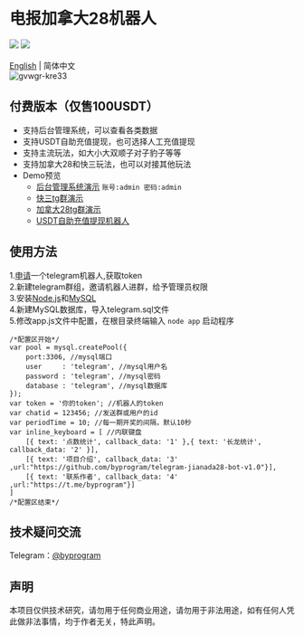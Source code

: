 # 电报加拿大28机器人
[![](https://img.shields.io/badge/Author-byprogram-orange.svg)](https://github.com/byprogram)
[![](https://img.shields.io/badge/version-1.0-brightgreen.svg)]([https://github.com/byprogram/telegram-jianada28-bot-v1.0])<br>
<br>
[English](https://github.com/byprogram/telegram-jianada28-bot-v1.0/blob/main/README_en.md) | 简体中文<br>
![gvwgr-kre33](https://user-images.githubusercontent.com/92509765/205933725-217c499c-779b-44e3-824d-e92fca217ab5.gif)
## 付费版本（仅售100USDT）
- 支持后台管理系统，可以查看各类数据<br>
- 支持USDT自助充值提现，也可选择人工充值提现
- 支持主流玩法，如大小大双顺子对子豹子等等
- 支持加拿大28和快三玩法，也可以对接其他玩法
- Demo预览
    - [后台管理系统演示](http://3.0.96.211/) `账号:admin 密码:admin`<br>
    - [快三tg群演示](https://t.me/+m8Ezr3RdrS9hNGI1)
    - [加拿大28tg群演示](https://t.me/+4Fi3FaxqMLo0Yzg1)
    - [USDT自助充值提现机器人](https://t.me/czby_bot)
## 使用方法
1.[申请](https://t.me/BotFather)一个telegram机器人,获取token<br>
2.新建telegram群组，邀请机器人进群，给予管理员权限<br>
3.安装[Node.js](https://nodejs.org/en/)和[MySQL](https://www.mysql.com/)<br>
4.新建MySQL数据库，导入telegram.sql文件<br>
5.修改app.js文件中配置，在根目录终端输入 `node app` 启动程序<br>
```javascrit
/*配置区开始*/
var pool = mysql.createPool({
    port:3306, //mysql端口
    user     : 'telegram', //mysql用户名
    password : 'telegram', //mysql密码
    database : 'telegram', //mysql数据库
});
var token = '你的token'; //机器人的token
var chatid = 123456; //发送群或用户的id
var periodTime = 10; //每一期开奖的间隔，默认10秒
var inline_keyboard = [ //内联键盘
    [{ text: '点数统计', callback_data: '1' },{ text: '长龙统计', callback_data: '2' }], 
    [{ text: '项目介绍', callback_data: '3' ,url:"https://github.com/byprogram/telegram-jianada28-bot-v1.0"}],
    [{ text: '联系作者', callback_data: '4' ,url:"https://t.me/byprogram"}]
]
/*配置区结束*/
```
## 技术疑问交流
Telegram：[@byprogram](https://t.me/byprogram)
## 声明
本项目仅供技术研究，请勿用于任何商业用途，请勿用于非法用途，如有任何人凭此做非法事情，均于作者无关，特此声明。
